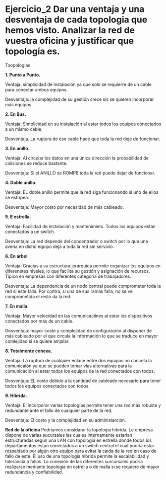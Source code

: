 Ejercicio_2
Dar una ventaja y una desventaja de cada topologia que hemos visto.
Analizar la red de vuestra oficina y justificar que topología es.
=
Toopologias

__1. Punto a Punto.__

Ventaja: simplicidad de instalación ya que solo se requierre de un cable para conectar ambos equipos.

Desvantaja: la complejidad de su gestión crece sis se quieren incorporar más equipos.

__2. En Bus.__

Ventaja: Simplicidad en su instalación al estar todos los equipos conectados a un mismo cable.

Desventaja. La ruptura de ese cable hace que toda la red deje de funcionar.

__3. En anillo.__

Ventaja: Al circular los datos en una única dirección la probabilidad de colisiones se reduce bastante.

Desventaja: Si el ANILLO se ROMPE toda la red puede dejar de funcionar.

__4. Doble anillo.__

Ventaja: EL doble anillo permite que la red siga funcionando si uno de ellos se estripea.

Desventaja: Mayor costo por necesidad de más cableado.

__5. E estrella.__

Ventaja: Facilidad de instalación y mantenimieto. Todos los equipos estan conectados a un switch.

Desventaja: La red depende del concentrador o switch por lo que una averia en dicho equipo deja 
a toda la red sin servivio.

__6. En árbol__

Ventaja: Gracias a su estructura jerárquica permite organizar los equipos en diferenetes niveles,
lo que facilita su gestión y asignación de recursos. Típico en empresas con diferentes categoria de 
trabajadores.

Desventaja: La dependencia de un nodo central puede comprometer toda la red si este falla. Por contra, 
si una de sus ramas falla, no se ve comprometida el resto da la red.

__7. En malla.__

Ventaja: Mayor velocidad en las comunicaciines al estar los dispositivos conectados por más de un cable.

Desventaja: mayor coste y complejidad de configuración al disponer de más cableado por el que circula la
información lo que se traduce en mayor comlejidad si se quiere ampliar.

__8. Totalmente conexa.__

Ventaja: La ruptura de cualquier enlace entre dos equipos no cancela la comunicaión ya que se pueden tomar
vías alternativas para la comunicación al estar todos los equipos de la red conectados con todos.

Desventaja: EL costo debido a la cantidad de cableado necesario para tener todos los equipos conectados con 
todos.

__9. Híbrida.__

Ventaja: El incorporar varias topologías permite tener una red más robusta y redundante ante el fallo de 
cualquier parte de la red.

Desventaja: El costo y la complejidad en su administarción.


__Red de la oficina__
Podriamos considarar la topologia hibrida. Le empresa dispone de varias sucursales las cuales internamente 
estarian estructuradas según una LAN con topología en estrella donde todos los departamentos estan conectados 
a un switch central el cual podria estar respaldado por algún otro equipo para evitar la caida de la red en caso
de fallo de este. El uso de una topología hibrida permite la escalabilidad y tolerancia a fallos.
La conexión de las diferentes surcursales podría realizarse mediante topología en estrella o de malla si se 
requiere de mayor redundancia y confiabilidad.

